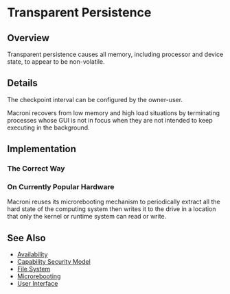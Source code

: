 Transparent Persistence
=======================

## Overview

Transparent persistence causes all memory, including processor and device state, to appear to be non-volatile.


## Details

The checkpoint interval can be configured by the owner-user.

Macroni recovers from low memory and high load situations by terminating processes whose GUI is not in focus when they are not intended to keep executing in the background.


## Implementation

### The Correct Way




### On Currently Popular Hardware

Macroni reuses its microrebooting mechanism to periodically extract all the hard state of the computing system then writes it to the drive in a location that only the kernel or runtime system can read or write.


## See Also
* [Availability](Availability.md)
* [Capability Security Model](Capability_Security_Model.md)
* [File System](File_System.md)
* [Microrebooting](Microrebooting.md)
* [User Interface](User_Interface.md)
